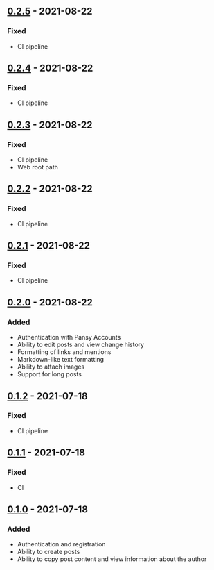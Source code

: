 ## [0.2.5] - 2021-08-22
### Fixed
- CI pipeline

## [0.2.4] - 2021-08-22
### Fixed
- CI pipeline

## [0.2.3] - 2021-08-22
### Fixed
- CI pipeline
- Web root path

## [0.2.2] - 2021-08-22
### Fixed
- CI pipeline

## [0.2.1] - 2021-08-22
### Fixed
- CI pipeline

## [0.2.0] - 2021-08-22
### Added
- Authentication with Pansy Accounts
- Ability to edit posts and view change history
- Formatting of links and mentions
- Markdown-like text formatting
- Ability to attach images
- Support for long posts

## [0.1.2] - 2021-07-18
### Fixed
- CI pipeline

## [0.1.1] - 2021-07-18
### Fixed
- CI

## [0.1.0] - 2021-07-18
### Added
- Authentication and registration
- Ability to create posts
- Ability to copy post content and view information about the author

[0.2.5]: https://github.com/pansydev/shetter_app/compare/v0.2.4...v0.2.5
[0.2.4]: https://github.com/pansydev/shetter_app/compare/v0.2.3...v0.2.4
[0.2.3]: https://github.com/pansydev/shetter_app/compare/v0.2.2...v0.2.3
[0.2.2]: https://github.com/pansydev/shetter_app/compare/v0.2.1...v0.2.2
[0.2.1]: https://github.com/pansydev/shetter_app/compare/v0.2.0...v0.2.1
[0.2.0]: https://github.com/pansydev/shetter_app/compare/v0.1.2...v0.2.0
[0.1.2]: https://github.com/pansydev/shetter_app/compare/v0.1.1...v0.1.2
[0.1.1]: https://github.com/pansydev/shetter_app/compare/v0.1.0...v0.1.1
[0.1.0]: https://github.com/pansydev/shetter_app/releases/tag/v0.1.0